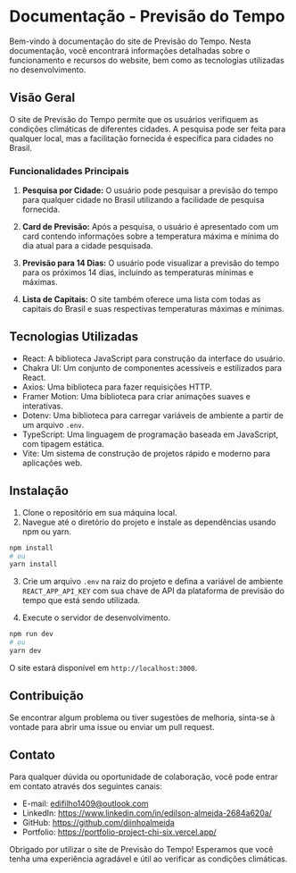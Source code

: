 # Documentação - Previsão do Tempo

Bem-vindo à documentação do site de Previsão do Tempo. Nesta documentação, você encontrará informações detalhadas sobre o funcionamento e recursos do website, bem como as tecnologias utilizadas no desenvolvimento.

## Visão Geral

O site de Previsão do Tempo permite que os usuários verifiquem as condições climáticas de diferentes cidades. A pesquisa pode ser feita para qualquer local, mas a facilitação fornecida é específica para cidades no Brasil.

### Funcionalidades Principais

1. **Pesquisa por Cidade:** O usuário pode pesquisar a previsão do tempo para qualquer cidade no Brasil utilizando a facilidade de pesquisa fornecida.

2. **Card de Previsão:** Após a pesquisa, o usuário é apresentado com um card contendo informações sobre a temperatura máxima e mínima do dia atual para a cidade pesquisada.

3. **Previsão para 14 Dias:** O usuário pode visualizar a previsão do tempo para os próximos 14 dias, incluindo as temperaturas mínimas e máximas.

4. **Lista de Capitais:** O site também oferece uma lista com todas as capitais do Brasil e suas respectivas temperaturas máximas e mínimas.

## Tecnologias Utilizadas

- React: A biblioteca JavaScript para construção da interface do usuário.
- Chakra UI: Um conjunto de componentes acessíveis e estilizados para React.
- Axios: Uma biblioteca para fazer requisições HTTP.
- Framer Motion: Uma biblioteca para criar animações suaves e interativas.
- Dotenv: Uma biblioteca para carregar variáveis de ambiente a partir de um arquivo `.env`.
- TypeScript: Uma linguagem de programação baseada em JavaScript, com tipagem estática.
- Vite: Um sistema de construção de projetos rápido e moderno para aplicações web.

## Instalação

1. Clone o repositório em sua máquina local.
2. Navegue até o diretório do projeto e instale as dependências usando npm ou yarn.

```bash
npm install
# ou
yarn install
```

3. Crie um arquivo `.env` na raiz do projeto e defina a variável de ambiente `REACT_APP_API_KEY` com sua chave de API da plataforma de previsão do tempo que está sendo utilizada.

4. Execute o servidor de desenvolvimento.

```bash
npm run dev
# ou
yarn dev
```

O site estará disponível em `http://localhost:3000`.

## Contribuição

Se encontrar algum problema ou tiver sugestões de melhoria, sinta-se à vontade para abrir uma issue ou enviar um pull request.

## Contato

Para qualquer dúvida ou oportunidade de colaboração, você pode entrar em contato através dos seguintes canais:

- E-mail: edifilho1409@outlook.com
- LinkedIn: https://www.linkedin.com/in/edilson-almeida-2684a620a/
- GitHub: https://github.com/diinhoalmeida
- Portfolio: https://portfolio-project-chi-six.vercel.app/

Obrigado por utilizar o site de Previsão do Tempo! Esperamos que você tenha uma experiência agradável e útil ao verificar as condições climáticas.
